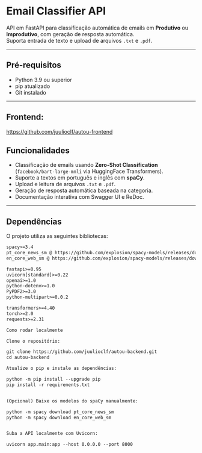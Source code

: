 # Email Classifier API

API em FastAPI para classificação automática de emails em **Produtivo** ou **Improdutivo**, com geração de resposta automática.  
Suporta entrada de texto e upload de arquivos `.txt` e `.pdf`.

---

## Pré-requisitos

- Python 3.9 ou superior
- pip atualizado
- Git instalado

---

## Frontend:
https://github.com/juulioclf/autou-frontend

## Funcionalidades

- Classificação de emails usando **Zero-Shot Classification** (`facebook/bart-large-mnli` via HuggingFace Transformers).
- Suporte a textos em português e inglês com **spaCy**.
- Upload e leitura de arquivos `.txt` e `.pdf`.
- Geração de resposta automática baseada na categoria.
- Documentação interativa com Swagger UI e ReDoc.

---

## Dependências

O projeto utiliza as seguintes bibliotecas:

```txt
spacy>=3.4
pt_core_news_sm @ https://github.com/explosion/spacy-models/releases/download/pt_core_news_sm-3.6.0/pt_core_news_sm-3.6.0-py3-none-any.whl
en_core_web_sm @ https://github.com/explosion/spacy-models/releases/download/en_core_web_sm-3.6.0/en_core_web_sm-3.6.0-py3-none-any.whl

fastapi>=0.95
uvicorn[standard]>=0.22
openai>=1.0
python-dotenv>=1.0
PyPDF2>=3.0
python-multipart>=0.0.2

transformers>=4.40
torch>=2.0
requests>=2.31

Como rodar localmente

Clone o repositório:

git clone https://github.com/juulioclf/autou-backend.git
cd autou-backend

Atualize o pip e instale as dependências:

python -m pip install --upgrade pip
pip install -r requirements.txt


(Opcional) Baixe os modelos do spaCy manualmente:

python -m spacy download pt_core_news_sm
python -m spacy download en_core_web_sm


Suba a API localmente com Uvicorn:

uvicorn app.main:app --host 0.0.0.0 --port 8000
